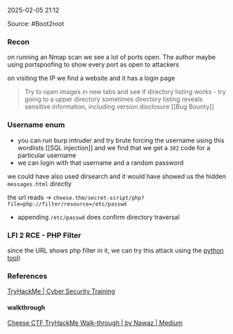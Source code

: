 
2025-02-05 21:12

Source: #Boot2root 
### Recon

on running an Nmap scan we see a lot of ports open. The author maybe using portspoofing to show every port as open to attackers 

on visiting the IP we find a website and it has a login page 

> Try to open images in new tabs and see if directory listing works - try going to a upper directory 
> sometimes directory listing reveals sensitive information, including version disclosure [[Bug Bounty]]
### Username enum

- you can run burp intruder and try brute forcing the username using this wordlists [[SQL injection]] and we find that we get a `302` code for a particular username 
- we can login with that username and a random password 

we could have also used dirsearch and it would have showed us the hidden `messages.html` directly 

the url reads -> `cheese.thm/secret-script/php?file=php://filter/resource=/etc/passwd`
- appending `/etc/passwd` does confirm directory traversal 
### LFI 2 RCE - PHP Filter 

since the URL shows php filter in it, we can try this attack using the [python tool](https://github.com/synacktiv/php_filter_chain_generator))

### References
[TryHackMe | Cyber Security Training](https://tryhackme.com/room/cheesectfv10)

#### walkthrough 
[Cheese CTF TryHackMe Walk-through | by Nawaz | Medium](https://medium.com/@nonawaz/tryhackme-cheese-ctf-walkthrough-73c555d94f4a)